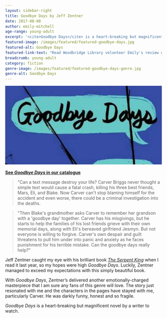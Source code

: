 ```yaml
---
layout: sidebar-right
title: Goodbye Days by Jeff Zentner
date: 2017-08-08
author: emily-mitchell
age-range: young-adult
excerpt: '<cite>Goodbye Days</cite> is a heart-breaking but magnificent novel by a writer to watch.'
featured-image: /images/featured/featured-goodbye-days.jpg
featured-alt: Goodbye Days
featured-link-text: "Read Woodbridge Library volunteer Emily's review of <cite>Goodbye Days</cite>, by Jeff Zentner."
breadcrumb: young-adult
category: fiction
genre-image: /images/featured/featured-goodbye-days-genre.jpg
genre-alt: Goodbye Days
---
```


![Goodbye Days](/images/featured/featured-goodbye-days.jpg)

**[See <cite>Goodbye Days</cite> in our catalogue](https://suffolk.spydus.co.uk/cgi-bin/spydus.exe/ENQ/OPAC/BIBENQ?BRN=2124788)**

> "Can a text message destroy your life? Carver Briggs never thought a simple text would cause a fatal crash, killing his three best friends, Mars, Eli, and Blake. Now Carver can't stop blaming himself for the accident and even worse, there could be a criminal investigation into the deaths.

> "Then Blake's grandmother asks Carver to remember her grandson with a 'goodbye day' together. Carver has his misgivings, but he starts to help the families of his lost friends grieve with their own memorial days, along with Eli's bereaved girlfriend Jesmyn. But not everyone is willing to forgive. Carver's own despair and guilt threatens to pull him under into panic and anxiety as he faces punishment for his terrible mistake. Can the goodbye days really help?"

Jeff Zentner caught my eye with his brilliant book [<cite>The Serpent King</cite>](https://suffolk.spydus.co.uk/cgi-bin/spydus.exe/ENQ/OPAC/BIBENQ?BRN=1926782) when I read it last year, so my hopes were high <cite>Goodbye Days</cite>. Luckily, Zentner managed to exceed my expectations with this simply beautiful book.

With <cite>Goodbye Days</cite>, Zentner’s delivered another emotionally-charged masterpiece that I am sure any fans of this genre will love. The story just resonated with me and the characters in the pages have stayed with me, particularly Carver. He was darkly funny, honest and so fragile.

<cite>Goodbye Days</cite> is a heart-breaking but magnificent novel by a writer to watch.
